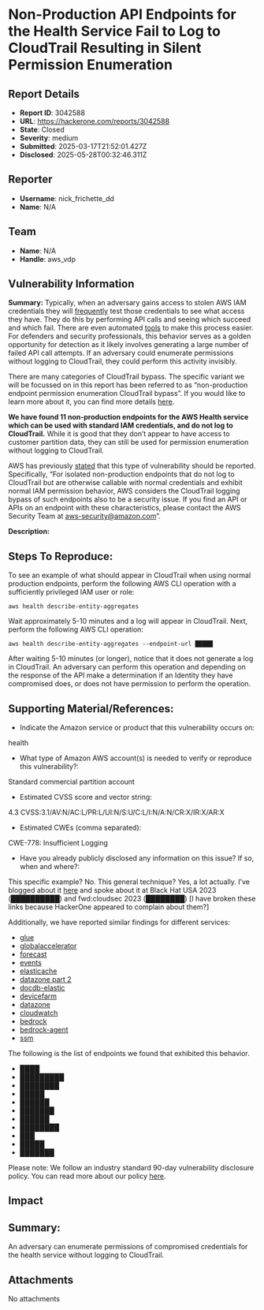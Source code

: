 # Non-Production API Endpoints for the Health Service Fail to Log to CloudTrail Resulting in Silent Permission Enumeration

## Report Details
- **Report ID**: 3042588
- **URL**: https://hackerone.com/reports/3042588
- **State**: Closed
- **Severity**: medium
- **Submitted**: 2025-03-17T21:52:01.427Z
- **Disclosed**: 2025-05-28T00:32:46.311Z

## Reporter
- **Username**: nick_frichette_dd
- **Name**: N/A

## Team
- **Name**: N/A
- **Handle**: aws_vdp

## Vulnerability Information
**Summary:** Typically, when an adversary gains access to stolen AWS IAM credentials they will [frequently](https://sysdig.com/blog/scarleteel-2-0/) test those credentials to see what access they have. They do this by performing API calls and seeing which succeed and which fail. There are even automated [tools](██████) to make this process easier. For defenders and security professionals, this behavior serves as a golden opportunity for detection as it likely involves generating a large number of failed API call attempts. If an adversary could enumerate permissions without logging to CloudTrail, they could perform this activity invisibly.

There are many categories of CloudTrail bypass. The specific variant we will be focussed on in this report has been referred to as “non-production endpoint permission enumeration CloudTrail bypass”. If you would like to learn more about it, you can find more details [here](https://securitylabs.datadoghq.com/articles/non-production-endpoints-as-an-attack-surface-in-aws/#silent-permission-enumeration). 

**We have found 11 non-production endpoints for the AWS Health service which can be used with standard IAM credentials, and do not log to CloudTrail.** While it is good that they don’t appear to have access to customer partition data, they can still be used for permission enumeration without logging to CloudTrail. 

AWS has previously [stated](https://securitylabs.datadoghq.com/articles/non-production-endpoints-as-an-attack-surface-in-aws/#the-response-from-aws) that this type of vulnerability should be reported. Specifically, “For isolated non-production endpoints that do not log to CloudTrail but are otherwise callable with normal credentials and exhibit normal IAM permission behavior, AWS considers the CloudTrail logging bypass of such endpoints also to be a security issue. If you find an API or APIs on an endpoint with these characteristics, please contact the AWS Security Team at aws-security@amazon.com”. 

**Description:** 

## Steps To Reproduce:

To see an example of what should appear in CloudTrail when using normal production endpoints, perform the following AWS CLI operation with a sufficiently privileged IAM user or role:

```
aws health describe-entity-aggregates
```

Wait approximately 5-10 minutes and a log will appear in CloudTrail. Next, perform the following AWS CLI operation:

```
aws health describe-entity-aggregates --endpoint-url █████
```

After waiting 5-10 minutes (or longer), notice that it does not generate a log in CloudTrail. An adversary can perform this operation and depending on the response of the API make a determination if an Identity they have compromised does, or does not have permission to perform the operation. 

## Supporting Material/References:

* Indicate the Amazon service or product that this vulnerability occurs on:  

health

* What type of Amazon AWS account(s) is needed to verify or reproduce this vulnerability?: 

Standard commercial partition account

* Estimated CVSS score and vector string: 

4.3 CVSS:3.1/AV:N/AC:L/PR:L/UI:N/S:U/C:L/I:N/A:N/CR:X/IR:X/AR:X

* Estimated CWEs (comma separated): 

CWE-778: Insufficient Logging

* Have you already publicly disclosed any information on this issue? If so, when and where?: 

This specific example? No. This general technique? Yes, a lot actually. I’ve blogged about it [here](https://securitylabs.datadoghq.com/articles/non-production-endpoints-as-an-attack-surface-in-aws/#silent-permission-enumeration) and spoke about it at Black Hat USA 2023 (██████████) and fwd:cloudsec 2023 (████████) [I have broken these links because HackerOne appeared to complain about them?] 

Additionally, we have reported similar findings for different services:
* [glue](████)
* [globalaccelerator](████████)
* [forecast](████████)
* [events](██████)
* [elasticache](██████)
* [datazone part 2](█████)
* [docdb-elastic](██████)
* [devicefarm](████████)
* [datazone](████)
* [cloudwatch](████)
* [bedrock](███)
* [bedrock-agent](████████)
* [ssm](███)

The following is the list of endpoints we found that exhibited this behavior.

- ████
- █████████
- ████████
- █████
- ██████
- ███████
- ██████
- ████████
- ███
- █████
- ███████

Please note: We follow an industry standard 90-day vulnerability disclosure policy. You can read more about our policy [here](https://securitylabs.datadoghq.com/vulnerability-disclosure-policy/).

## Impact

## Summary: 
An adversary can enumerate permissions of compromised credentials for the health service without logging to CloudTrail.

## Attachments
No attachments
